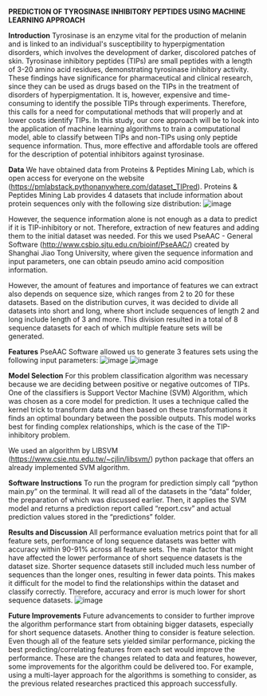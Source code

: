 **PREDICTION OF TYROSINASE INHIBITORY PEPTIDES USING MACHINE LEARNING APPROACH**

**Introduction**
Tyrosinase is an enzyme vital for the production of melanin and is linked to an individual's susceptibility to hyperpigmentation disorders, which involves the development of darker, discolored patches of skin. Tyrosinase inhibitory peptides (TIPs) are small peptides with a length of 3-20 amino acid residues, demonstrating tyrosinase inhibitory activity. These findings have significance for pharmaceutical and clinical research, since they can be used as drugs based on the TIPs in the treatment of disorders of hyperpigmentation. It is, however, expensive and time-consuming to identify the possible TIPs through experiments. Therefore, this calls for a need for computational methods that will properly and at lower costs identify TIPs. In this study, our core approach will be to look into the application of machine learning algorithms to train a computational model, able to classify between TIPs and non-TIPs using only peptide sequence information. Thus, more effective and affordable tools are offered for the description of potential inhibitors against tyrosinase.


**Data**
We have obtained data from Proteins & Peptides Mining Lab, which is open access for everyone on the website (https://pmlabstack.pythonanywhere.com/dataset_TIPred). Proteins & Peptides Mining Lab provides 4 datasets that include information about protein sequences only with the following size distribution:
![image](https://github.com/DKodirova/Prediction-of-Tyrosinase-Inhibitory-Peptides-Using-Machine-Learning-Approach/assets/141365455/eddbf68c-1f56-4fbe-8afa-e3cbedfc786a)

However, the sequence information alone is not enough as a data to predict if it is TIP-inhibitory or not. Therefore, extraction of new features and adding them to the initial dataset  was needed. For this we used PseAAC - General Software (http://www.csbio.sjtu.edu.cn/bioinf/PseAAC/) created by Shanghai Jiao Tong University, where given the sequence information and input parameters, one can obtain pseudo amino acid composition information. 

However, the amount of features and importance of features we can extract also depends on sequence size, which ranges from 2 to 20 for these datasets. Based on the distribution curves, it was decided to divide all datasets into short and long, where short include sequences of length 2 and long include length of 3 and more. This division resulted in a total of 8 sequence datasets for each of which multiple feature sets will be generated. 


**Features**
PseAAC Software allowed us to generate 3 features sets using the following input parameters:
![image](https://github.com/DKodirova/Prediction-of-Tyrosinase-Inhibitory-Peptides-Using-Machine-Learning-Approach/assets/141365455/60fb8396-7711-4954-a69a-a27daef25fc1)
![image](https://github.com/DKodirova/Prediction-of-Tyrosinase-Inhibitory-Peptides-Using-Machine-Learning-Approach/assets/141365455/1d841d57-6ad9-4052-8826-a760ff981be9)


**Model Selection**
For this problem classification algorithm was necessary because we are deciding between positive or negative outcomes of TIPs. One of the classifiers is Support Vector Machine (SVM) Algorithm, which was chosen as a core model for prediction. It uses a technique called the kernel trick to transform data and then based on these transformations it finds an optimal boundary between the possible outputs. This model works best for finding complex relationships, which is the case of the TIP-inhibitory problem. 

We used an algorithm by LIBSVM (https://www.csie.ntu.edu.tw/~cjlin/libsvm/) python package that offers an already implemented SVM algorithm. 


**Software Instructions**
To run the program for prediction simply call “python main.py” on the terminal. It will read all of the datasets in the “data” folder, the preparation of which was discussed earlier. Then, it applies the SVM model and returns a prediction report called “report.csv” and actual prediction values stored in the “predictions” folder.


**Results and Discussion**
All performance evaluation metrics point that for all feature sets, performance of long sequence datasets was better with accuracy within 90-91% across all feature sets. The main factor that might have affected the lower performance of short sequence datasets is the dataset size. Shorter sequence datasets still included much less number of sequences than the longer ones, resulting in fewer data points. This makes it difficult for the model to find the relationships within the dataset and classify correctly. Therefore, accuracy and error is much lower for short sequence datasets. 
![image](https://github.com/DKodirova/Prediction-of-Tyrosinase-Inhibitory-Peptides-Using-Machine-Learning-Approach/assets/141365455/e6a1ac8b-a179-4394-8252-3ff3f3e611b0)

**Future Improvements**
Future advancements to consider to further improve the algorithm performance start from obtaining bigger datasets, especially for short sequence datasets. Another thing to consider is feature selection. Even though all of the feature sets yielded similar performance, picking the best predicting/correlating features from each set would improve the performance. These are the changes related to data and features, however, some improvements for the algorithm could be delivered too. For example, using a multi-layer approach for the algorithms is something to consider, as the previous related researches practiced this approach successfully. 


